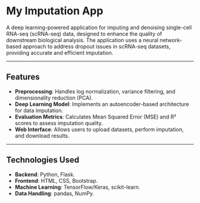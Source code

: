 # **My Imputation App**

A deep learning-powered application for imputing and denoising single-cell RNA-seq (scRNA-seq) data, designed to enhance the quality of downstream biological analysis. The application uses a neural network-based approach to address dropout issues in scRNA-seq datasets, providing accurate and efficient imputation.

---

## **Features**
- **Preprocessing**: Handles log normalization, variance filtering, and dimensionality reduction (PCA).
- **Deep Learning Model**: Implements an autoencoder-based architecture for data imputation.
- **Evaluation Metrics**: Calculates Mean Squared Error (MSE) and R² scores to assess imputation quality.
- **Web Interface**: Allows users to upload datasets, perform imputation, and download results.

---

## **Technologies Used**
- **Backend**: Python, Flask.
- **Frontend**: HTML, CSS, Bootstrap.
- **Machine Learning**: TensorFlow/Keras, scikit-learn.
- **Data Handling**: pandas, NumPy.

